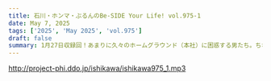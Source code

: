 ```yaml
---
title: 石川・ホンマ・ぶるんのBe-SIDE Your Life! vol.975-1
date: May 7, 2025
tags: ['2025', 'May 2025', 'vol.975']
draft: false
summary: 1月27日収録回！あまりに久々のホームグラウンド（本社）に困惑する男たち。ちなみに両隣の入居者、最近顔ぶれが変わったのですよ...あまりのゲラ笑いに、先方も困惑していることでしょう（罠）
---
```


http://project-phi.ddo.jp/ishikawa/ishikawa975_1.mp3